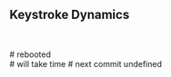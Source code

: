 <h2> Keystroke Dynamics</h2>
<br>

<p>
# rebooted <br>
# will take time
# next commit undefined
</p>